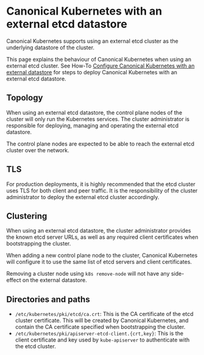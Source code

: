 # Canonical Kubernetes with an external etcd datastore

Canonical Kubernetes supports using an external etcd cluster as the underlying
datastore of the cluster.

This page explains the behaviour of Canonical Kubernetes when using an external
etcd cluster. See How-To
[Configure Canonical Kubernetes with an external datastore][how-to-external] for
steps to deploy Canonical Kubernetes with an external etcd datastore.

## Topology

When using an external etcd datastore, the control plane nodes of the cluster
will only run the Kubernetes services. The cluster administrator is responsible
for deploying, managing and operating the external etcd datastore.

The control plane nodes are expected to be able to reach the external etcd
cluster over the network.

## TLS

For production deployments, it is highly recommended that the etcd cluster uses
TLS for both client and peer traffic. It is the responsibility of the cluster
administrator to deploy the external etcd cluster accordingly.

## Clustering

When using an external etcd datastore, the cluster administrator provides the
known etcd server URLs, as well as any required client certificates when
bootstrapping the cluster.

When adding a new control plane node to the cluster, Canonical Kubernetes will
configure it to use the same list of etcd servers and client certificates.

Removing a cluster node using `k8s remove-node` will not have any side-effect
on the external datastore.

## Directories and paths

- `/etc/kubernetes/pki/etcd/ca.crt`: This is the CA certificate of the etcd
  cluster certificate. This will be created by Canonical Kubernetes, and contain
  the CA certificate specified when bootstrapping the cluster.
- `/etc/kubernetes/pki/apiserver-etcd-client.{crt,key}`: This is the client
  certificate and key used by `kube-apiserver` to authenticate with the etcd
  cluster.

<!-- LINKS -->

[how-to-external]: /snap/howto/datastore/external
